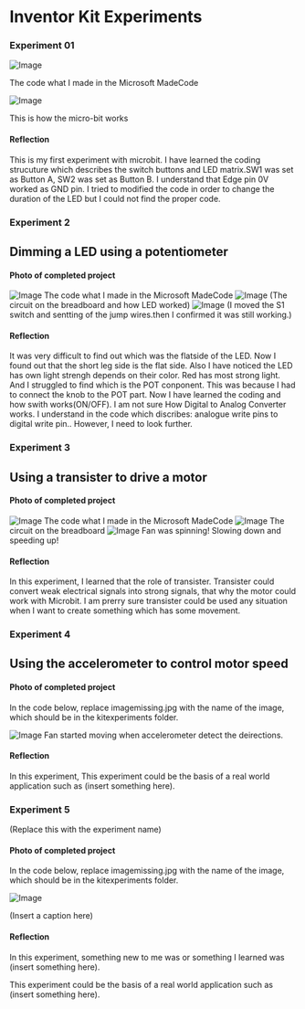 # Inventor Kit Experiments


### Experiment 01 ###


![Image](001.png)

The code what I made in the Microsoft MadeCode

![Image](011.png)

This is how the micro-bit works

#### Reflection ####

This is my first experiment with microbit. I have learned the coding strucuture which describes the switch buttons and LED matrix.SW1 was set as Button A, SW2 was set as Button B. I understand that Edge pin 0V worked as GND pin.
I tried to modified the code in order to change the duration of the LED but I could not find the proper code.

### Experiment 2 ###

## Dimming a LED using a potentiometer ##

#### Photo of completed project ####
![Image](0311.png)
The code what I made in the Microsoft MadeCode
![Image](020.png)
(The circuit on the breadboard and how LED worked)
![Image](021.png)
(I moved the S1 switch and sentting of the jump wires.then I confirmed it was still working.)

#### Reflection ####
It was very difficult to find out which was the flatside of the LED. Now I found out that the short leg side is the flat side. Also I have noticed the LED has own light strengh depends on their color. Red has most strong light.
And I struggled to find which is the POT conponent. This was because I had to connect the knob to the POT part. 
Now I have learned the coding and how swith works(ON/OFF). I am not sure How Digital to Analog Converter works. I understand in the code which discribes: analogue write pins to digital write pin.. However, I need to look further.

### Experiment 3 ###

## Using a transister to drive a motor ##

#### Photo of completed project ####

![Image](0311.png)
The code what I made in the Microsoft MadeCode
![Image](0333.png)
The circuit on the breadboard
![Image](0322.png)
Fan was spinning! Slowing down and speeding up!

#### Reflection ####

In this experiment, I learned that the role of transister. Transister could convert weak electrical signals into strong signals, that why the motor could work with Microbit. I am prerry sure transister could be used any situation when I want to create something which has some movement.


### Experiment 4 ###

## Using the accelerometer to control motor speed

#### Photo of completed project ####
In the code below, replace imagemissing.jpg with the name of the image, which should be in the kitexperiments folder.

![Image](0344.png)
Fan started moving when accelerometer detect the deirections.

#### Reflection ####

In this experiment, 
This experiment could be the basis of a real world application such as (insert something here).

### Experiment 5 ###

(Replace this with the experiment name)

#### Photo of completed project ####
In the code below, replace imagemissing.jpg with the name of the image, which should be in the kitexperiments folder.

![Image](missingimage.png)

(Insert a caption here)

#### Reflection ####

In this experiment, something new to me was or something I learned was (insert something here).

This experiment could be the basis of a real world application such as (insert something here).

